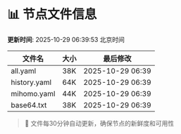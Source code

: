 # 📊 节点文件信息

**更新时间**: 2025-10-29 06:39:53 北京时间

| 文件名 | 大小 | 最后修改 |
|--------|------|----------|
| all.yaml | 38K | 2025-10-29 06:39 |
| history.yaml | 64K | 2025-10-29 06:39 |
| mihomo.yaml | 44K | 2025-10-29 06:39 |
| base64.txt | 38K | 2025-10-29 06:39 |

> 🔄 文件每30分钟自动更新，确保节点的新鲜度和可用性
